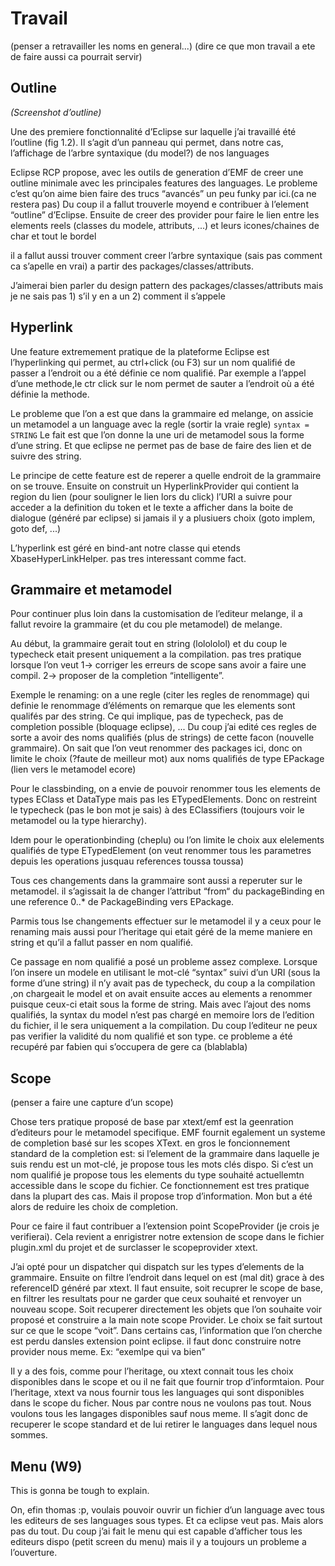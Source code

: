 Travail
=======
(penser a retravailler les noms en general...)
(dire ce que mon travail a ete de faire aussi ca pourrait servir)

Outline
-------

_(Screenshot d’outline)_

Une des premiere fonctionnalité d’Eclipse sur laquelle j’ai travaillé été l’outline (fig 1.2).
Il s’agit d’un panneau qui permet, dans notre cas,  l’affichage de l’arbre syntaxique (du model?) de nos languages

Eclipse RCP propose, avec les outils de generation d’EMF de creer une outline minimale avec les principales features
des languages. Le probleme c’est qu’on aime bien faire des trucs “avancés” un peu funky par ici.(ca ne restera pas)
Du coup il a fallut trouverle moyend e contribuer à l’element “outline” d’Eclipse. Ensuite de creer des provider pour
faire le lien entre les elements reels (classes du modele, attributs, ...) et leurs icones/chaines de char et tout le bordel

il a fallut aussi trouver comment creer l’arbre syntaxique (sais pas comment ca s’apelle en vrai) a partir des packages/classes/attributs.

J’aimerai bien parler du design pattern des packages/classes/attributs mais je ne sais pas 1) s’il y en a un 2) comment il s’appele


Hyperlink
---------

Une feature extremement pratique de la plateforme Eclipse est l’hyperlinking qui permet, au ctrl+click (ou F3) sur un nom qualifié 
de passer a l’endroit ou a été définie ce nom qualifié. Par exemple a l’appel d’une methode,le ctr click sur le nom permet de sauter 
a l’endroit où a été définie la methode.

Le probleme que l’on a est que dans la grammaire ed melange, on assicie un metamodel a un language avec la regle
(sortir la vraie regle) ```syntax = STRING```
Le fait est que l’on donne la une uri de metamodel sous la forme d’une string. Et que eclipse ne permet pas de base
de faire des lien et de suivre des string.

Le principe de cette feature est de reperer a quelle endroit de la grammaire on se trouve. Ensuite on construit un HyperlinkProvider
qui contient la region du lien (pour souligner le lien lors du click) l’URI a suivre pour acceder a la definition du token
et le texte a afficher dans la boite de dialogue (généré par eclipse) si jamais il y a plusiuers choix (goto implem, goto def, ...)

L’hyperlink est géré en bind-ant notre classe qui etends XbaseHyperLinkHelper. pas tres interessant comme fact.

Grammaire et metamodel
----------------------

Pour continuer plus loin dans la customisation de l’editeur melange, il a fallut revoire la grammaire (et du cou ple metamodel) de melange.

Au début, la grammaire gerait tout en string (lolololol) et du coup le typecheck etait present uniquement a la compilation.
pas tres pratique lorsque l’on veut 1-> corriger les erreurs de scope sans avoir a faire une compil. 2-> proposer de la completion
“intelligente”.

Exemple le renaming:
on a une regle (citer les regles de renommage) qui definie le renommage d’éléments
on remarque que les elements sont qualifés par des string. Ce qui implique, pas de typecheck, pas de completion possible (bloquage eclipse), ...
Du coup j’ai edité ces regles de sorte a avoir des noms qualifiés (plus de strings) de cette facon (nouvelle grammaire).
On sait que l’on veut renommer des packages ici, donc on limite le choix (?faute de meilleur mot) aux noms qualifiés de type 
EPackage (lien vers le metamodel ecore)

Pour le classbinding, on a envie de pouvoir renommer tous les elements de types EClass et DataType mais pas les ETypedElements. Donc on restreint
le typecheck (pas le bon mot je sais) à des EClassifiers (toujours voir le metamodel ou la type hierarchy).

Idem pour le operationbinding (cheplu) ou l’on limite le choix aux elelements qualifiés de type ETypedElement (on veut renommer tous les parametres
depuis les operations jusquau references toussa toussa)

Tous ces changements dans la grammaire sont aussi a reperuter sur le metamodel. il s’agissait la de changer l’attribut “from“ du packageBinding en
une reference 0..* de PackageBinding vers EPackage.

Parmis tous lse changements effectuer sur le metamodel il y a ceux pour le renaming mais aussi pour l’heritage qui etait géré de la meme maniere en string
et qu’il a fallut passer en nom qualifié.

Ce passage en nom qualifié a posé un probleme assez complexe. Lorsque l’on insere un modele en utilisant le mot-clé “syntax” suivi d’un URI (sous
la forme d’une string) il n’y avait pas de typecheck, du coup a la compilation ,on chargeait le model et on avait ensuite acces au elements a renommer
puisque ceux-ci etait sous la forme de string. Mais avec l’ajout des noms qualifiés, la syntax du model n’est pas chargé en memoire lors de l’edition
du fichier, il le sera uniquement a la compilation. Du coup l’editeur ne peux pas verifier la validité du nom qualifié et son type. ce probleme a été
recupéré par fabien qui s’occupera de gere ca (blablabla)

Scope
-----

(penser a faire une capture d’un scope)

Chose ters pratique proposé de base par xtext/emf est la geenration d’editeurs pour le metamodel specifique. EMF fournit egalement un systeme de completion
basé sur les scopes XText. en gros le foncionnement standard de la completion est: si l’element de la grammaire dans laquelle je suis rendu est un mot-clé, je 
propose tous les mots clés dispo. Si c’est un nom qualifié je propose tous les elements du type souhaité actuellemtn accessible dans le scope du fichier.
Ce fonctionnement est tres pratique dans la plupart des cas. 
Mais il propose trop d’information.
Mon but a été alors de reduire les choix de completion.

Pour ce faire il faut contribuer a l’extension point ScopeProvider (je crois je verifierai). 
Cela revient a enrigistrer notre extension de scope dans le fichier plugin.xml du projet et de surclasser le scopeprovider xtext.

J’ai opté pour un dispatcher qui dispatch sur les types d’elements de la grammaire.
Ensuite on filtre l’endroit dans lequel on est (mal dit) grace à des referenceID généré par xtext.
Il faut ensuite, soit recuprer le scope de base, en filtrer les resultats pour ne garder que ceux souhaité et renvoyer un nouveau scope.
Soit recuperer directement les objets que l’on souhaite voir proposé et construire a la main note scope Provider.
Le choix se fait surtout sur ce que le scope “voit”. Dans certains cas, l’information que l’on cherche est perdu dansles extension point eclipse.
il faut donc construire notre provider nous meme. Ex: “exemlpe qui va bien”

Il y a des fois, comme pour l’heritage, ou xtext connait tous les choix disponibles dans le scope et ou il ne fait que fournir trop d’informtaion.
Pour l’heritage, xtext va nous fournir tous les languages qui sont disponibles dans le scope du ficher. Nous par contre nous ne voulons pas tout.
Nous voulons tous les langages disponibles sauf nous meme. Il s’agit donc de recuperer le scope standard et de lui retirer le languages dans 
lequel nous sommes.

Menu (W9)
----

This is gonna be tough to explain.

On, efin thomas :p, voulais pouvoir ouvrir un fichier d’un language avec tous les editeurs de ses languages sous types. Et ca eclipse veut pas.
Mais alors pas du tout.
Du coup j’ai fait le menu qui est capable d’afficher tous les editeurs dispo (petit screen du menu) mais il y a toujours un probleme a l’ouverture.



